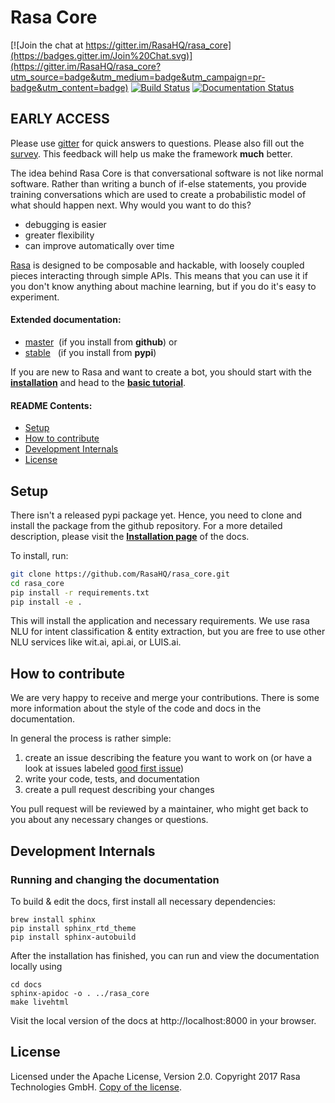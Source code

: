 # Rasa Core
[![Join the chat at https://gitter.im/RasaHQ/rasa_core](https://badges.gitter.im/Join%20Chat.svg)](https://gitter.im/RasaHQ/rasa_core?utm_source=badge&utm_medium=badge&utm_campaign=pr-badge&utm_content=badge)
[![Build Status](https://travis-ci.com/RasaHQ/rasa_core.svg?token=EvwqtzR3SyKxFaNKbxau&branch=master)](https://travis-ci.com/RasaHQ/rasa_core)
[![Documentation Status](https://readthedocs.com/projects/lastmile-rasa-dm/badge/?version=latest)](https://lastmile-rasa-dm.readthedocs-hosted.com/en/latest/?badge=master)


## EARLY ACCESS
Please use [gitter](https://gitter.im/RasaHQ/rasa_core) for quick answers to 
questions. Please also fill out the [survey](https://alan328.typeform.com/to/KUf7Zw). 
This feedback will help us make the framework **much** better.

The idea behind Rasa Core is that conversational software is not like normal 
software. Rather than writing a bunch of if-else statements, you provide training 
conversations which are used to create a probabilistic model of what should happen 
next. Why would you want to do this?

- debugging is easier
- greater flexibility
- can improve automatically over time

[Rasa](https://rasa.ai/) is designed to be composable and hackable, with loosely 
coupled pieces interacting through simple APIs. This means that you can use it if 
you don't know anything about machine learning, but if you do it's easy to experiment.

#### Extended documentation:
- [master](https://lastmile-rasa-dm.readthedocs-hosted.com/en/latest/)&nbsp; (if you install from **github**) or 
- [stable](https://lastmile-rasa-dm.readthedocs-hosted.com/en/stable/)&nbsp;&nbsp; (if you install from **pypi**)

If you are new to Rasa and want to create a bot, you should start with 
the [**installation**](https://lastmile-rasa-dm.readthedocs-hosted.com/en/latest/intro.html) 
and head to the [**basic tutorial**](https://lastmile-rasa-dm.readthedocs-hosted.com/en/latest/tutorial.html).


#### README Contents:
- [Setup](#setup) 
- [How to contribute](#how-to-contribute)
- [Development Internals](#development-internals)
- [License](#license)

## Setup
There isn't a released pypi package yet. Hence, you need to clone and install 
the package from the github repository. For a more detailed description, please 
visit the [**Installation page**](https://lastmile-rasa-dm.readthedocs-hosted.com/en/latest/intro.html) 
of the docs.

To install, run:
```bash
git clone https://github.com/RasaHQ/rasa_core.git
cd rasa_core
pip install -r requirements.txt
pip install -e .
```

This will install the application and necessary requirements. We use rasa NLU 
for intent classification & entity extraction, but you are free to use other 
NLU services like wit.ai, api.ai, or LUIS.ai.

## How to contribute
We are very happy to receive and merge your contributions. There is some more 
information about the style of the code and docs in the documentation.

In general the process is rather simple:
1. create an issue describing the feature you want to work on (or have a look 
at issues labeled [good first issue](https://github.com/RasaHQ/rasa_core/issues?q=is%3Aopen+is%3Aissue+label%3A%22good+first+issue%22))
2. write your code, tests, and documentation
3. create a pull request describing your changes

You pull request will be reviewed by a maintainer, who might get back to you 
about any necessary changes or questions.

## Development Internals
### Running and changing the documentation
To build & edit the docs, first install all necessary dependencies:

```
brew install sphinx
pip install sphinx_rtd_theme
pip install sphinx-autobuild
```

After the installation has finished, you can run and view the documentation 
locally using
```
cd docs
sphinx-apidoc -o . ../rasa_core
make livehtml
```

Visit the local version of the docs at http://localhost:8000 in your browser.

## License
Licensed under the Apache License, Version 2.0. Copyright 2017 
Rasa Technologies GmbH. [Copy of the license](LICENSE.txt).

